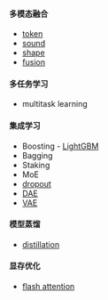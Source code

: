 #### 多模态融合
- [token](Multimodality_Fusion/token_modality.md)
- [sound](Multimodality_Fusion/sound_modality.md)
- [shape](Multimodality_Fusion/shape_modality.md)
- [fusion](Multimodality_Fusion/modality_fusion.md)

#### 多任务学习
- multitask learning


#### 集成学习
- Boosting
      - [LightGBM](Ensemble/Ensemble/Boosting/lightgbm.md)
- Bagging
- Staking
- MoE
- [dropout](AutoEncoder/Dropout/dropout.md)
- [DAE](AutoEncoder/DAE/dae.md)
- [VAE](AutoEncoder/VAE/vae.md)

#### 模型蒸馏
- [distillation](Distillation/index.md)

#### 显存优化
- [flash attention](Memory_Saving/Flash_Attention/FlashAttention.md)